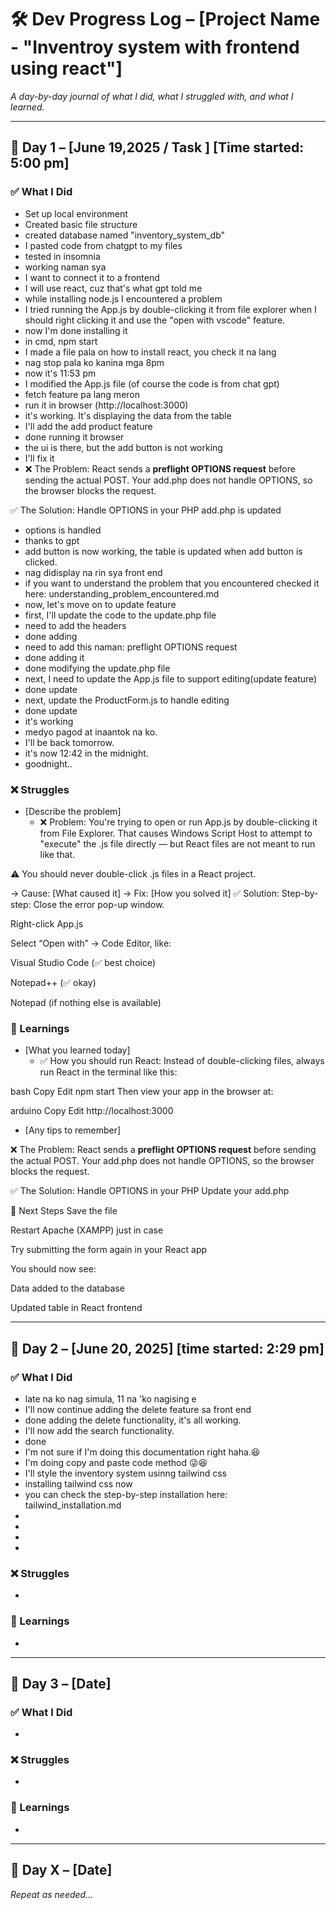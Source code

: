 # 🛠 Dev Progress Log – [Project Name - "Inventroy system with frontend using react"]

_A day-by-day journal of what I did, what I struggled with, and what I learned._

---

## 📅 Day 1 – [June 19,2025 / Task ] [Time started: 5:00 pm]
### ✅ What I Did
- Set up local environment
- Created basic file structure
- created database named "inventory_system_db"
- I pasted code from chatgpt to my files
- tested in insomnia
- working naman sya
- I want to connect it to a frontend
- I will use react, cuz that's what gpt told me 
- while installing node.js I encountered a problem
- I tried running the App.js by double-clicking it from file explorer when I should right clicking it and use the "open with vscode" feature.
- now I'm done installing it
- in cmd, npm start
- I made a file pala on how to install react, you check it na lang
- nag stop pala ko kanina mga 8pm
- now it's 11:53 pm
- I modified the App.js file (of course the code is from chat gpt)
- fetch feature pa lang meron
- run it in browser (http://localhost:3000)
- it's working. It's displaying the data from the table
- I'll add the add product feature
- done running it browser
- the ui is there, but the add button is not working
- I'll fix it
- ❌ The Problem:
React sends a **preflight OPTIONS request** before sending the actual POST.
Your add.php does not handle OPTIONS, so the browser blocks the request.

✅ The Solution: Handle OPTIONS in your PHP
  add.php is updated

- options is handled
- thanks to gpt
- add button is now working, the table is updated when add button is clicked.
- nag didisplay na rin sya front end
- if you want to understand the problem that you encountered checked it here: understanding_problem_encountered.md
- now, let's move on to update feature
- first, I'll update the code to the update.php file
- need to add the headers
- done adding
- need to add this naman: preflight OPTIONS request
- done adding it
- done modifying the update.php file
- next, I need to update the App.js file to support editing(update feature)
- done update
- next, update the ProductForm.js to handle editing
- done update
- it's working
- medyo pagod at inaantok na ko. 
- I'll be back tomorrow.
- it's now 12:42 in the midnight.
- goodnight..







### ❌ Struggles
- [Describe the problem]
  - ❌ Problem:
You're trying to open or run App.js by double-clicking it from File Explorer.
That causes Windows Script Host to attempt to "execute" the .js file directly — but React files are not meant to run like that.

⚠️ You should never double-click .js files in a React project.


  → Cause: [What caused it]
  → Fix: [How you solved it]
    ✅ Solution:
Step-by-step:
Close the error pop-up window.

Right-click App.js

Select “Open with” → Code Editor, like:

Visual Studio Code (✅ best choice)

Notepad++ (✅ okay)

Notepad (if nothing else is available)

### 🧠 Learnings
- [What you learned today]
  - ✅ How you should run React:
Instead of double-clicking files, always run React in the terminal like this:

bash
Copy
Edit
npm start
Then view your app in the browser at:

arduino
Copy
Edit
http://localhost:3000
- [Any tips to remember]


❌ The Problem:
React sends a **preflight OPTIONS request** before sending the actual POST.
Your add.php does not handle OPTIONS, so the browser blocks the request.

✅ The Solution: Handle OPTIONS in your PHP
Update your add.php

🧪 Next Steps
Save the file

Restart Apache (XAMPP) just in case

Try submitting the form again in your React app

You should now see:

Data added to the database

Updated table in React frontend

---

## 📅 Day 2 – [June 20, 2025] [time started: 2:29 pm]
### ✅ What I Did
- late na ko nag simula, 11 na 'ko nagising e
- I'll now continue adding the delete feature sa front end
- done adding the delete functionality, it's all working.
- I'll now add the search functionality.
- done
- I'm not sure if I'm doing this documentation right haha.😆
- I'm doing copy and paste code method 😜😆
- I'll style the inventory system usinng tailwind css
- installing tailwind css now
- you can check the step-by-step installation here: tailwind_installation.md
- 
- 
- 
- 
### ❌ Struggles
- 
### 🧠 Learnings
- 

---

## 📅 Day 3 – [Date]
### ✅ What I Did
- 
### ❌ Struggles
- 
### 🧠 Learnings
- 

---

## 📅 Day X – [Date]
_Repeat as needed..._

